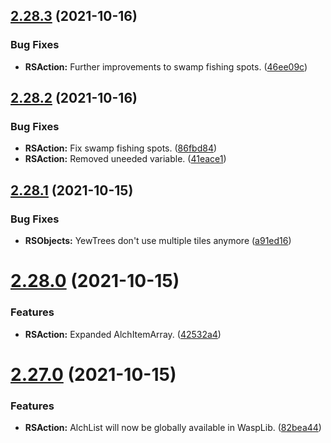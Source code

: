 ## [2.28.3](https://github.com/Torwent/WaspLib/compare/v2.28.2...v2.28.3) (2021-10-16)


### Bug Fixes

* **RSAction:** Further improvements to swamp fishing spots. ([46ee09c](https://github.com/Torwent/WaspLib/commit/46ee09cbfbd394ab7db7f0ba7c00da1a69385877))



## [2.28.2](https://github.com/Torwent/WaspLib/compare/v2.28.1...v2.28.2) (2021-10-16)


### Bug Fixes

* **RSAction:** Fix swamp fishing spots. ([86fbd84](https://github.com/Torwent/WaspLib/commit/86fbd84403f95aee1a7493f2c84b88f8700ea1e5))
* **RSAction:** Removed uneeded variable. ([41eace1](https://github.com/Torwent/WaspLib/commit/41eace10c39d199d9d75ba18bd9b9f2635c0f9d2))



## [2.28.1](https://github.com/Torwent/WaspLib/compare/v2.28.0...v2.28.1) (2021-10-15)


### Bug Fixes

* **RSObjects:** YewTrees don't use multiple tiles anymore ([a91ed16](https://github.com/Torwent/WaspLib/commit/a91ed1665ebc013c4b01c7b76c56098d39b64c05))



# [2.28.0](https://github.com/Torwent/WaspLib/compare/v2.27.0...v2.28.0) (2021-10-15)


### Features

* **RSAction:** Expanded AlchItemArray. ([42532a4](https://github.com/Torwent/WaspLib/commit/42532a4c671d1dda7ecda235bf8bf5e69851e429))



# [2.27.0](https://github.com/Torwent/WaspLib/compare/v2.26.0...v2.27.0) (2021-10-15)


### Features

* **RSAction:** AlchList will now be globally available in WaspLib. ([82bea44](https://github.com/Torwent/WaspLib/commit/82bea448631a109c39ba58b3dc889015d3a2fb41))



